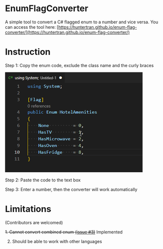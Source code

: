 # EnumFlagConverter

A simple tool to convert a C# flagged enum to a number and vice versa. You can access the tool here: [https://huntertran.github.io/enum-flag-converter/](https://huntertran.github.io/enum-flag-converter/)

# Instruction

Step 1: Copy the enum code, exclude the class name and the curly braces

![copy enum](/docs/assets/instruction.gif)

Step 2: Paste the code to the text box

Step 3: Enter a number, then the converter will work automatically

# Limitations

(Contributors are welcomed)

~~1. Cannot convert combined enum [(issue #3)](/../../issues/3)~~ Implemented

2. Should be able to work with other languages
